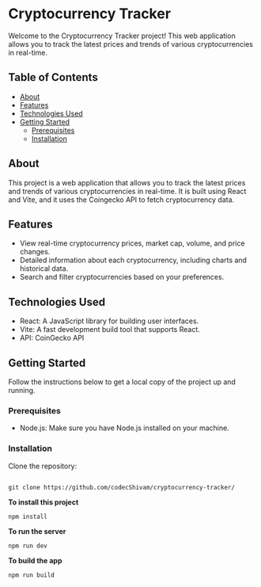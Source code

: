 # Cryptocurrency Tracker

Welcome to the Cryptocurrency Tracker project! This web application allows you to track the latest prices and trends of various cryptocurrencies in real-time.

## Table of Contents

- [About](#about)
- [Features](#features)
- [Technologies Used](#technologies-used)
- [Getting Started](#getting-started)
  - [Prerequisites](#prerequisites)
  - [Installation](#installation)

## About

This project is a web application that allows you to track the latest prices and trends of various cryptocurrencies in real-time. It is built using React and Vite, and it uses the Coingecko API to fetch cryptocurrency data.

## Features

- View real-time cryptocurrency prices, market cap, volume, and price changes.
- Detailed information about each cryptocurrency, including charts and historical data.
- Search and filter cryptocurrencies based on your preferences.

## Technologies Used

- React: A JavaScript library for building user interfaces.
- Vite: A fast development build tool that supports React.
- API: CoinGecko API

## Getting Started

Follow the instructions below to get a local copy of the project up and running.

### Prerequisites

- Node.js: Make sure you have Node.js installed on your machine.

### Installation

Clone the repository:
   
   ```shell

git clone https://github.com/codecShivam/cryptocurrency-tracker/
   ```
   
**To install this project**

```
npm install
```

**To run the server**

```
npm run dev
```

**To build the app**

```
npm run build
```
